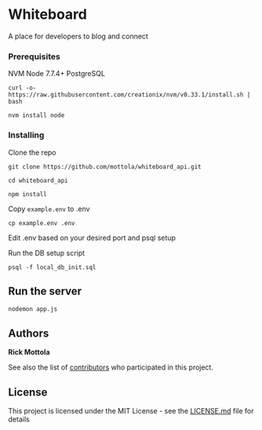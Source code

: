 # Whiteboard

A place for developers to blog and connect


### Prerequisites
NVM
Node 7.7.4+
PostgreSQL

```
curl -o- https://raw.githubusercontent.com/creationix/nvm/v0.33.1/install.sh | bash

nvm install node

```

### Installing

Clone the repo

```
git clone https://github.com/mottola/whiteboard_api.git

cd whiteboard_api

npm install
```

Copy `example.env` to .env

```
cp example.env .env
```

Edit .env based on your desired port and psql setup


Run the DB setup script

```
psql -f local_db_init.sql
```

## Run the server

```
nodemon app.js
```


## Authors

**Rick Mottola**

See also the list of [contributors](https://github.com/will/edit/later) who participated in this project.

## License

This project is licensed under the MIT License - see the [LICENSE.md](LICENSE.md) file for details
